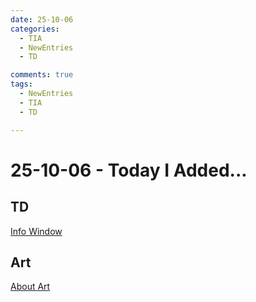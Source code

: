 ```yaml
---
date: 25-10-06
categories:
  - TIA
  - NewEntries
  - TD

comments: true
tags:
  - NewEntries
  - TIA
  - TD

---
```

# 25-10-06 - Today I Added...

## TD
[Info Window](../../TD/PERFORMANCE/InfoWindow.md)

## Art
[About Art](../../ART/AboutArt.md)